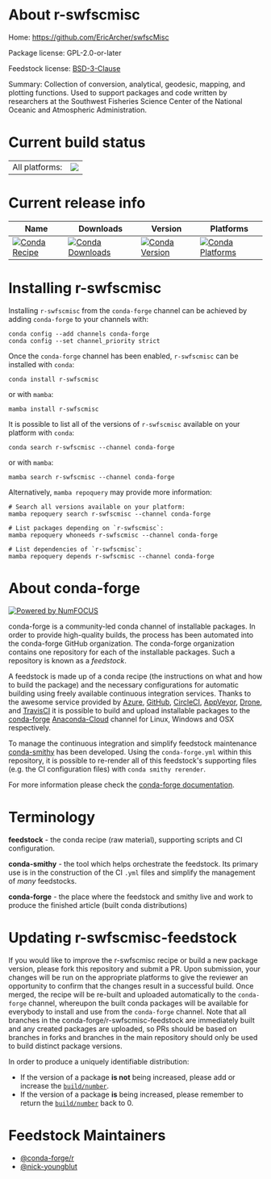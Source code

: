 About r-swfscmisc
=================

Home: https://github.com/EricArcher/swfscMisc

Package license: GPL-2.0-or-later

Feedstock license: [BSD-3-Clause](https://github.com/conda-forge/r-swfscmisc-feedstock/blob/main/LICENSE.txt)

Summary: Collection of conversion, analytical, geodesic, mapping, and plotting functions. Used to support packages and code written by researchers at the Southwest Fisheries Science Center of the National Oceanic and Atmospheric Administration.

Current build status
====================


<table><tr><td>All platforms:</td>
    <td>
      <a href="https://dev.azure.com/conda-forge/feedstock-builds/_build/latest?definitionId=5790&branchName=main">
        <img src="https://dev.azure.com/conda-forge/feedstock-builds/_apis/build/status/r-swfscmisc-feedstock?branchName=main">
      </a>
    </td>
  </tr>
</table>

Current release info
====================

| Name | Downloads | Version | Platforms |
| --- | --- | --- | --- |
| [![Conda Recipe](https://img.shields.io/badge/recipe-r--swfscmisc-green.svg)](https://anaconda.org/conda-forge/r-swfscmisc) | [![Conda Downloads](https://img.shields.io/conda/dn/conda-forge/r-swfscmisc.svg)](https://anaconda.org/conda-forge/r-swfscmisc) | [![Conda Version](https://img.shields.io/conda/vn/conda-forge/r-swfscmisc.svg)](https://anaconda.org/conda-forge/r-swfscmisc) | [![Conda Platforms](https://img.shields.io/conda/pn/conda-forge/r-swfscmisc.svg)](https://anaconda.org/conda-forge/r-swfscmisc) |

Installing r-swfscmisc
======================

Installing `r-swfscmisc` from the `conda-forge` channel can be achieved by adding `conda-forge` to your channels with:

```
conda config --add channels conda-forge
conda config --set channel_priority strict
```

Once the `conda-forge` channel has been enabled, `r-swfscmisc` can be installed with `conda`:

```
conda install r-swfscmisc
```

or with `mamba`:

```
mamba install r-swfscmisc
```

It is possible to list all of the versions of `r-swfscmisc` available on your platform with `conda`:

```
conda search r-swfscmisc --channel conda-forge
```

or with `mamba`:

```
mamba search r-swfscmisc --channel conda-forge
```

Alternatively, `mamba repoquery` may provide more information:

```
# Search all versions available on your platform:
mamba repoquery search r-swfscmisc --channel conda-forge

# List packages depending on `r-swfscmisc`:
mamba repoquery whoneeds r-swfscmisc --channel conda-forge

# List dependencies of `r-swfscmisc`:
mamba repoquery depends r-swfscmisc --channel conda-forge
```


About conda-forge
=================

[![Powered by
NumFOCUS](https://img.shields.io/badge/powered%20by-NumFOCUS-orange.svg?style=flat&colorA=E1523D&colorB=007D8A)](https://numfocus.org)

conda-forge is a community-led conda channel of installable packages.
In order to provide high-quality builds, the process has been automated into the
conda-forge GitHub organization. The conda-forge organization contains one repository
for each of the installable packages. Such a repository is known as a *feedstock*.

A feedstock is made up of a conda recipe (the instructions on what and how to build
the package) and the necessary configurations for automatic building using freely
available continuous integration services. Thanks to the awesome service provided by
[Azure](https://azure.microsoft.com/en-us/services/devops/), [GitHub](https://github.com/),
[CircleCI](https://circleci.com/), [AppVeyor](https://www.appveyor.com/),
[Drone](https://cloud.drone.io/welcome), and [TravisCI](https://travis-ci.com/)
it is possible to build and upload installable packages to the
[conda-forge](https://anaconda.org/conda-forge) [Anaconda-Cloud](https://anaconda.org/)
channel for Linux, Windows and OSX respectively.

To manage the continuous integration and simplify feedstock maintenance
[conda-smithy](https://github.com/conda-forge/conda-smithy) has been developed.
Using the ``conda-forge.yml`` within this repository, it is possible to re-render all of
this feedstock's supporting files (e.g. the CI configuration files) with ``conda smithy rerender``.

For more information please check the [conda-forge documentation](https://conda-forge.org/docs/).

Terminology
===========

**feedstock** - the conda recipe (raw material), supporting scripts and CI configuration.

**conda-smithy** - the tool which helps orchestrate the feedstock.
                   Its primary use is in the construction of the CI ``.yml`` files
                   and simplify the management of *many* feedstocks.

**conda-forge** - the place where the feedstock and smithy live and work to
                  produce the finished article (built conda distributions)


Updating r-swfscmisc-feedstock
==============================

If you would like to improve the r-swfscmisc recipe or build a new
package version, please fork this repository and submit a PR. Upon submission,
your changes will be run on the appropriate platforms to give the reviewer an
opportunity to confirm that the changes result in a successful build. Once
merged, the recipe will be re-built and uploaded automatically to the
`conda-forge` channel, whereupon the built conda packages will be available for
everybody to install and use from the `conda-forge` channel.
Note that all branches in the conda-forge/r-swfscmisc-feedstock are
immediately built and any created packages are uploaded, so PRs should be based
on branches in forks and branches in the main repository should only be used to
build distinct package versions.

In order to produce a uniquely identifiable distribution:
 * If the version of a package **is not** being increased, please add or increase
   the [``build/number``](https://docs.conda.io/projects/conda-build/en/latest/resources/define-metadata.html#build-number-and-string).
 * If the version of a package **is** being increased, please remember to return
   the [``build/number``](https://docs.conda.io/projects/conda-build/en/latest/resources/define-metadata.html#build-number-and-string)
   back to 0.

Feedstock Maintainers
=====================

* [@conda-forge/r](https://github.com/conda-forge/r/)
* [@nick-youngblut](https://github.com/nick-youngblut/)

